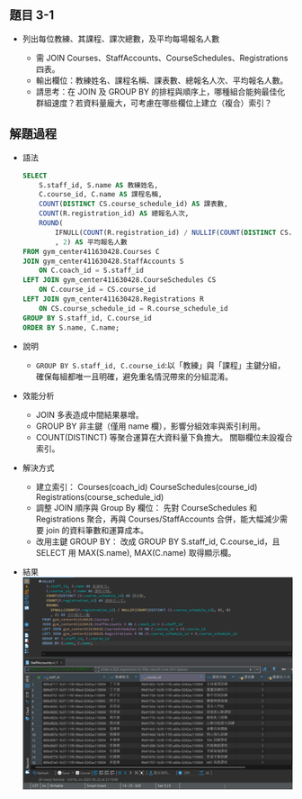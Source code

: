 ## 題目 3-1

- 列出每位教練、其課程、課次總數，及平均每場報名人數

    - 需 JOIN Courses、StaffAccounts、CourseSchedules、Registrations 四表。
    - 輸出欄位：教練姓名、課程名稱、課表數、總報名人次、平均報名人數。
    - 請思考：在 JOIN 及 GROUP BY 的排程與順序上，哪種組合能夠最佳化群組速度？若資料量龐大，可考慮在哪些欄位上建立（複合）索引？

## 解題過程

- 語法
    ```sql
    SELECT 
        S.staff_id, S.name AS 教練姓名, 
        C.course_id, C.name AS 課程名稱,
        COUNT(DISTINCT CS.course_schedule_id) AS 課表數,
        COUNT(R.registration_id) AS 總報名人次,
        ROUND(
            IFNULL(COUNT(R.registration_id) / NULLIF(COUNT(DISTINCT CS.course_schedule_id), 0), 0)
            , 2) AS 平均報名人數
    FROM gym_center411630428.Courses C
    JOIN gym_center411630428.StaffAccounts S    
        ON C.coach_id = S.staff_id
    LEFT JOIN gym_center411630428.CourseSchedules CS 
        ON C.course_id = CS.course_id
    LEFT JOIN gym_center411630428.Registrations R 
        ON CS.course_schedule_id = R.course_schedule_id
    GROUP BY S.staff_id, C.course_id
    ORDER BY S.name, C.name;
    ```
- 說明
  - `GROUP BY S.staff_id, C.course_id`:以「教練」與「課程」主鍵分組，確保每組都唯一且明確，避免重名情況帶來的分組混淆。

- 效能分析
  
    - JOIN 多表造成中間結果暴增。
    - GROUP BY 非主鍵（僅用 name 欄），影響分組效率與索引利用。
    - COUNT(DISTINCT) 等聚合運算在大資料量下負擔大。
    關聯欄位未設複合索引。

- 解決方式

    - 建立索引：
        Courses(coach_id)
        CourseSchedules(course_id)
        Registrations(course_schedule_id)
    - 調整 JOIN 順序與 Group By 欄位：
        先對 CourseSchedules 和 Registrations 聚合，再與 Courses/StaffAccounts 合併，能大幅減少需要 join 的資料筆數和運算成本。
    - 改用主鍵 GROUP BY：
        改成 GROUP BY S.staff_id, C.course_id，且 SELECT 用 MAX(S.name), MAX(C.name) 取得顯示欄。

- 結果
![3-1-1](../images/3-1-1.png)